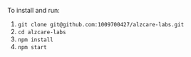 To install and run:
1. ```git clone git@github.com:1009700427/alzcare-labs.git```
2. ```cd alzcare-labs```
3. ```npm install```
4. ```npm start```